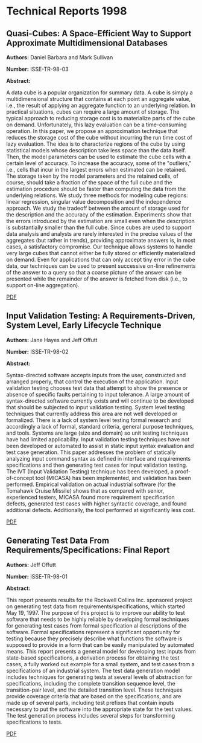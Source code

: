 # Technical Reports 1998

## Quasi-Cubes: A Space-Efficient Way to Support Approximate Multidimensional Databases

**Authors:** Daniel Barbara and Mark Sullivan

**Number:** ISSE-TR-98-03

**Abstract:**

A data cube is a popular organization for summary data. A cube is simply a multidimensional structure that contains at each point an aggregate value, i.e., the result of applying an aggregate function to an underlying relation. In practical situations, cubes can require a large amount of storage. The typical approach to reducing storage cost is to materialize parts of the cube on demand. Unfortunately, this lazy evaluation can be a time-consuming operation. In this paper, we propose an approximation technique that reduces the storage cost of the cube without incurring the run time cost of lazy evaluation. The idea is to characterize regions of the cube by using statistical models whose description take less space than the data itself. Then, the model parameters can be used to estimate the cube cells with a certain level of accuracy. To increase the accuracy, some of the "outliers," i.e., cells that incur in the largest errors when estimated can be retained. The storage taken by the model parameters and the retained cells, of course, should take a fraction of the space of the full cube and the estimation procedure should be faster than computing the data from the underlying relations. We study three methods for modeling cube regions: linear regression, singular value decomposition and the independence approach. We study the tradeoff between the amount of storage used for the description and the accuracy of the estimation. Experiments show that the errors introduced by the estimation are small even when the description is substantially smaller than the full cube. Since cubes are used to support data analysis and analysts are rarely interested in the precise values of the aggregates (but rather in trends), providing approximate answers is, in most cases, a satisfactory compromise. Our technique allows systems to handle very large cubes that cannot either be fully stored or efficiently materialized on demand. Even for applications that can only accept tiny error in the cube data, our techniques can be used to present successive on-line refinements of the answer to a query so that a coarse picture of the answer can be presented while the remainder of the answer is fetched from disk (i.e., to support on-line aggregation).

[PDF](../pdfs/1998/ISSE-TR-98-03.pdf)

## Input Validation Testing: A Requirements-Driven, System Level, Early Lifecycle Technique

**Authors:** Jane Hayes and Jeff Offutt

**Number:** ISSE-TR-98-02

**Abstract:**

Syntax-directed software accepts inputs from the user, constructed and arranged properly, that control the execution of the application. Input validation testing chooses test data that attempt to show the presence or absence of specific faults pertaining to input tolerance. A large amount of syntax-directed software currently exists and will continue to be developed that should be subjected to input validation testing. System level testing techniques that currently address this area are not well developed or formalized. There is a lack of system level testing formal research and accordingly a lack of formal, standard criteria, general purpose techniques, and tools. Systems are large (size and domain) so unit testing techniques have had limited applicability. Input validation testing techniques have not been developed or automated to assist in static input syntax evaluation and test case generation. This paper addresses the problem of statically analyzing input command syntax as defined in interface and requirements specifications and then generating test cases for input validation testing. The IVT (Input Validation Testing) technique has been developed, a proof-of-concept tool (MICASA) has been implemented, and validation has been performed. Empirical validation on actual industrial software (for the Tomahawk Cruise Missile) shows that as compared with senior, experienced testers, MICASA found more requirement specification defects, generated test cases with higher syntactic coverage, and found additional defects. Additionally, the tool performed at significantly less cost.

[PDF](../pdfs/1998/ISSE-TR-98-02.pdf)

## Generating Test Data From Requirements/Specifications: Final Report

**Authors:** Jeff Offutt

**Number:** ISSE-TR-98-01

**Abstract:**

This report presents results for the Rockwell Collins Inc. sponsored project on generating test data from requirements/specifications, which started May 19, 1997. The purpose of this project is to improve our ability to test software that needs to be highly reliable by developing formal techniques for generating test cases from formal specification al descriptions of the software. Formal specifications represent a significant opportunity for testing because they precisely describe what functions the software is supposed to provide in a form that can be easily manipulated by automated means. This report presents a general model for developing test inputs from state-based specifications, a derivation process for obtaining the test cases, a fully worked out example for a small system, and test cases from a specifications of an industrial system. The test data generation model includes techniques for generating tests at several levels of abstraction for specifications, including the complete transition sequence level, the transition-pair level, and the detailed transition level. These techniques provide coverage criteria that are based on the specifications, and are made up of several parts, including test prefixes that contain inputs necessary to put the software into the appropriate state for the test values. The test generation process includes several steps for transforming specifications to tests.

[PDF](../pdfs/1998/ISSE-TR-98-01.pdf)

